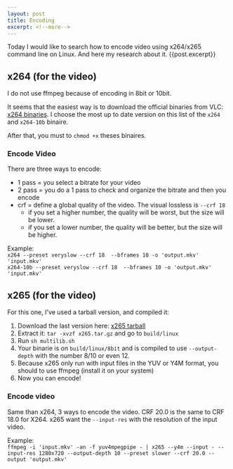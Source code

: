 ```yaml
---
layout: post
title: Encoding
excerpt: <!--more-->
---
```


Today I would like to search how to encode video using x264/x265 command line on Linux.
And here my research about it.
{{post.excerpt}}

## x264 (for the video)

I do not use ffmpeg because of encoding in 8bit or 10bit.

It seems that the easiest way is to download the official binaries from VLC: [x264 binaries](http://ftp.videolan.org/pub/videolan/x264/binaries/linux-x86_64/).
I choose the most up to date version on this list of the `x264` and `x264-10b` binaire.

After that, you must to `chmod +x` theses binaires.

### Encode Video

There are three ways to encode:

* 1 pass = you select a bitrate for your video
* 2 pass = you do a 1 pass to check and organize the bitrate and then you encode
* crf = define a global quality of the video. The visual lossless is `--crf 18`
  * if you set a higher number, the quality will be worst, but the size will be lower.
  * if you set a lower number, the quality will be better, but the size will be higher.

Example:<br>
`x264 --preset veryslow --crf 18  --bframes 10 -o 'output.mkv' 'input.mkv'`<br>
`x264-10b --preset veryslow --crf 18  --bframes 10 -o 'output.mkv' 'input.mkv'`



## x265 (for the video)

For this one, I've used a tarball version, and compiled it:

1. Download the last version here: [x265 tarball](http://ftp.videolan.org/pub/videolan/x265/)
2. Extract it: `tar -xvzf x265.tar.gz` and go to `build/linux`
3. Run `sh multilib.sh`
4. Your binarie is on `build/linux/8bit` and is compiled to use `--output-depth` with the number 8/10 or even 12.
5. Because x265 only run with input files in the YUV or Y4M format, you should to use ffmpeg (install it on your system)
6. Now you can encode!

### Encode video

Same than x264, 3 ways to encode the video. CRF 20.0 is the same to CRF 18.0 for X264.
x265 want the `--input-res` with the resolution of the input video.

Example:<br>
`ffmpeg -i 'input.mkv' -an -f yuv4mpegpipe - | x265 --y4m --input - --input-res 1280x720 --output-depth 10 --preset slower --crf 20.0 --output 'output.mkv'`
